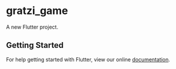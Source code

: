 # gratzi_game

A new Flutter project.

## Getting Started

For help getting started with Flutter, view our online
[documentation](https://flutter.io/).
